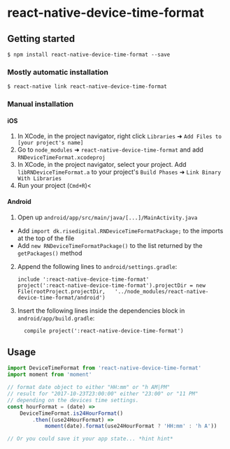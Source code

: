
# react-native-device-time-format

## Getting started

`$ npm install react-native-device-time-format --save`

### Mostly automatic installation

`$ react-native link react-native-device-time-format`

### Manual installation


#### iOS

1. In XCode, in the project navigator, right click `Libraries` ➜ `Add Files to [your project's name]`
2. Go to `node_modules` ➜ `react-native-device-time-format` and add `RNDeviceTimeFormat.xcodeproj`
3. In XCode, in the project navigator, select your project. Add `libRNDeviceTimeFormat.a` to your project's `Build Phases` ➜ `Link Binary With Libraries`
4. Run your project (`Cmd+R`)<

#### Android

1. Open up `android/app/src/main/java/[...]/MainActivity.java`
  - Add `import dk.risedigital.RNDeviceTimeFormatPackage;` to the imports at the top of the file
  - Add `new RNDeviceTimeFormatPackage()` to the list returned by the `getPackages()` method
2. Append the following lines to `android/settings.gradle`:
  	```
  	include ':react-native-device-time-format'
  	project(':react-native-device-time-format').projectDir = new File(rootProject.projectDir, 	'../node_modules/react-native-device-time-format/android')
  	```
3. Insert the following lines inside the dependencies block in `android/app/build.gradle`:
  	```
      compile project(':react-native-device-time-format')
  	```


## Usage
```javascript
import DeviceTimeFormat from 'react-native-device-time-format'
import moment from 'moment'

// format date object to either "HH:mm" or "h AM|PM"
// result for "2017-10-23T23:00:00" either "23:00" or "11 PM"
// depending on the devices time settings.
const hourFormat = (date) =>
	DeviceTimeFormat.is24HourFormat()
		.then((use24HourFormat) =>
			moment(date).format(use24HourFormat ? 'HH:mm' : 'h A'))

// Or you could save it your app state... *hint hint*
```
